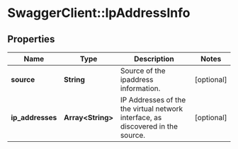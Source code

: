 # SwaggerClient::IpAddressInfo

## Properties
Name | Type | Description | Notes
------------ | ------------- | ------------- | -------------
**source** | **String** | Source of the ipaddress information. | [optional] 
**ip_addresses** | **Array&lt;String&gt;** | IP Addresses of the the virtual network interface, as discovered in the source. | [optional] 



